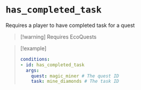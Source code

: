 # `has_completed_task`

Requires a player to have completed task for a quest

> [!warning] Requires EcoQuests

> [!example]
> ```yaml
> conditions:
> - id: has_completed_task
>   args:
>     quest: magic_miner # The quest ID
>     task: mine_diamonds # The task ID
> ```
